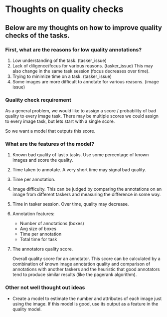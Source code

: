 # Thoughts on quality checks

## Below are my thoughts on how to improve quality checks of the tasks.

### First, what are the reasons for low quality annotations?
1. Low understanding of the task. (tasker_issue)
2. Lack of diligence/focus for various reasons. (tasker_issue)
This may also change in the same task session (focus decreases over time).
3. Trying to minimize time on a task. (tasker_issue)
4. Some images are more difficult to annotate for various reasons. (image issue)

### Quality check requirement

As a general problem, we would like to assign a score / probability of bad quality to every image task. There may be multiple scores we could assign to every image task, but lets start with a single score.

So we want a model that outputs this score.

### What are the features of the model?

1. Known bad quality of last x tasks.
Use some percentage of known images and score the quality.

2. Time taken to annotate.
A very short time may signal bad quality.

3. Time per annotation.

4. Image difficulty.
This can be judged by comparing the annotations on an image from different taskers and measuring the difference in some way.

5. Time in tasker session.
Over time, quality may decrease.

6. Annotation features:
    - Number of annotations (boxes)
    - Avg size of boxes
    - Time per annotation
    - Total time for task

7. The annotators quality score.

    Overall quality score for an annotator. This score can be calculated by a combination of known image annotation quality and comparison of annotations with another taskers and the heuristic that good annotators tend to produce similar results (like the pagerank algorithm).


### Other not well thought out ideas

- Create a model to estimate the number and attributes of each image just using the image. If this model is good, use its output as a feature in the quality model.